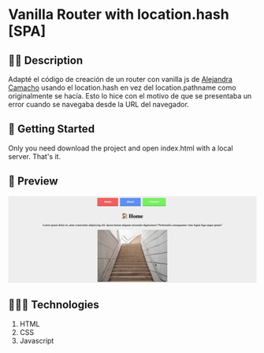 # Vanilla Router with location.hash [SPA]
## ✍🏻 Description
Adapté el código de creación de un router con vanilla js de [Alejandra Camacho](https://dev.to/alexcamachogz/creando-un-router-con-vanilla-javascript-27pl) usando el location.hash en vez del location.pathname como originalmente se hacía. Esto lo hice con el motivo de que se presentaba un error cuando se navegaba desde la URL del navegador.

## 🚀 Getting Started
Only you need download the project and open index.html with a local server. That's it.

## 🎨 Preview

![](SPA-Routing.png)

## 👩🏻‍💻 Technologies
1. HTML
2. CSS
3. Javascript